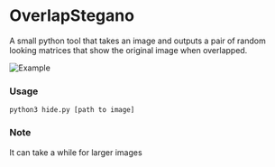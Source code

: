 # OverlapStegano
A small python tool that takes an image and outputs a pair of random looking matrices that show the original image when overlapped.

![Example](https://Cabbache.github.io/hanzir.gif)

### Usage ###
`python3 hide.py [path to image]`

### Note ###
It can take a while for larger images
